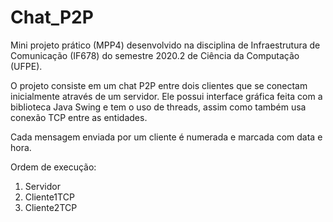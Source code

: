 # Chat_P2P
Mini projeto prático (MPP4) desenvolvido na disciplina de Infraestrutura de Comunicação (IF678) do semestre 2020.2 de Ciência da Computação (UFPE).

O projeto consiste em um chat P2P entre dois clientes que se conectam inicialmente através de um servidor. Ele possui interface gráfica feita com a biblioteca Java Swing e tem o uso de threads, assim como também usa conexão TCP entre as entidades.

Cada mensagem enviada por um cliente é numerada e marcada com data e hora.

Ordem de execução:
1. Servidor
2. Cliente1TCP
3. Cliente2TCP
